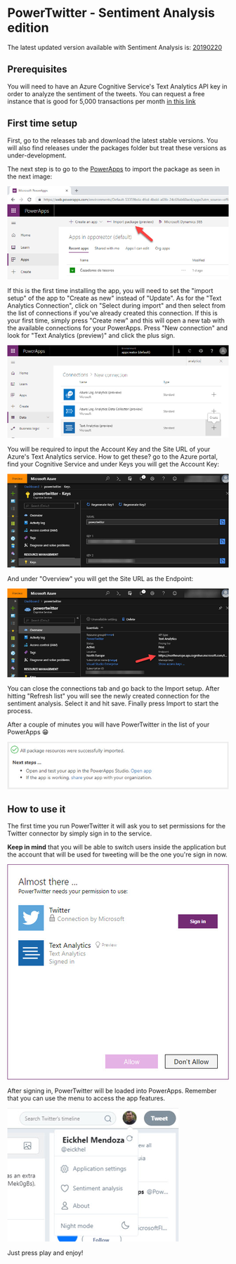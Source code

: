 # PowerTwitter - Sentiment Analysis edition

The latest updated version available with Sentiment Analysis is: [20190220](https://github.com/Eickhel/PowerApps-samples/blob/master/PowerTwitter/packages/PowerTwitter_20190220182038.zip)

## Prerequisites
You will need to have an Azure Cognitive Service's Text Analytics API key in order to analyze the sentiment of the tweets. You can request a free instance that is good for 5,000 transactions per month [in this link](https://azure.microsoft.com/en-us/pricing/details/cognitive-services/text-analytics/)

## First time setup
First, go to the releases tab and download the latest stable versions. You will also find releases under the packages folder but treat these versions as under-development.

The next step is to go to the [PowerApps](https://web.powerapps.com) to import the package as seen in the next image:

![Setup 1](/PowerTwitter/images/setup1.jpg) 

If this is the first time installing the app, you will need to set the "import setup" of the app to "Create as new" instead of "Update". As for the "Text Analytics Connection", click on "Select during import" and then select from the list of connections if you've already created this connection. If this is your first time, simply press "Create new" and this will open a new tab with the available connections for your PowerApps. Press "New connection" and look for "Text Analytics (preview)" and click the plus sign.

![Setup 2](/PowerTwitter/images/setup2.jpg)

You will be required to input the Account Key and the Site URL of your Azure's Text Analytics service. How to get these? go to the Azure portal, find your Cognitive Service and under Keys you will get the Account Key:

![Setup 3](/PowerTwitter/images/setup3.jpg)

And under "Overview" you will get the Site URL as the Endpoint:

![Setup 4](/PowerTwitter/images/setup4.jpg)

You can close the connections tab and go back to the Import setup. After hitting "Refresh list" you will see the newly created connection for the sentiment analysis. Select it and hit save. Finally press Import to start the process.

After a couple of minutes you will have PowerTwitter in the list of your PowerApps :grin:

![Setup 5](/PowerTwitter/images/setup5.jpg)

## How to use it
The first time you run PowerTwitter it will ask you to set permissions for the Twitter connector by simply sign in to the service. 

**Keep in mind** that you will be able to switch users inside the application but the account that will be used for tweeting will be the one you're sign in now.

![How to use it 1](/PowerTwitter/images/use1.jpg)

After signing in, PowerTwitter will be loaded into PowerApps. Remember that you can use the menu to access the app features.

![How to use it 2](/PowerTwitter/images/use2.jpg)

Just press play and enjoy! 